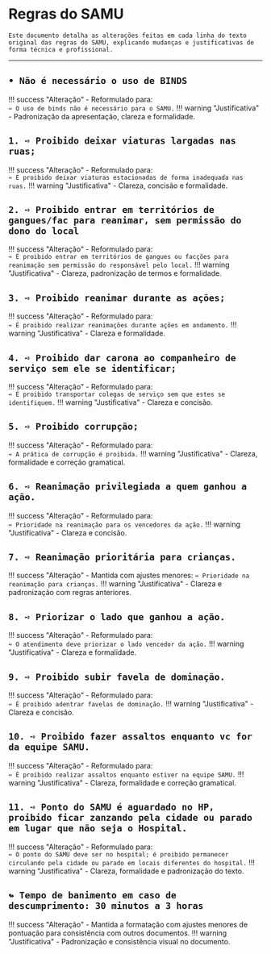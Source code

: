 # Regras do SAMU

```{note}
Este documento detalha as alterações feitas em cada linha do texto original das regras do SAMU, explicando mudanças e justificativas de forma técnica e profissional.
```

---

## `• Não é necessário o uso de BINDS`

!!! success "Alteração"
    - Reformulado para:  
        `➺ O uso de binds não é necessário para o SAMU.`
!!! warning "Justificativa"
    - Padronização da apresentação, clareza e formalidade.

## `1. ➺ Proibido deixar viaturas largadas nas ruas;`

!!! success "Alteração"
    - Reformulado para:  
        `➺ É proibido deixar viaturas estacionadas de forma inadequada nas ruas.`
!!! warning "Justificativa"
    - Clareza, concisão e formalidade.

## `2. ➺ Proibido entrar em territórios de gangues/fac para reanimar, sem permissão do dono do local`

!!! success "Alteração"
    - Reformulado para:  
        `➺ É proibido entrar em territórios de gangues ou facções para reanimação sem permissão do responsável pelo local.`
!!! warning "Justificativa"
    - Clareza, padronização de termos e formalidade.

## `3. ➺ Proibido reanimar durante as ações;`

!!! success "Alteração"
    - Reformulado para:  
        `➺ É proibido realizar reanimações durante ações em andamento.`
!!! warning "Justificativa"
    - Clareza e formalidade.

## `4. ➺ Proibido dar carona ao companheiro de serviço sem ele se identificar;`

!!! success "Alteração"
    - Reformulado para:  
        `➺ É proibido transportar colegas de serviço sem que estes se identifiquem.`
!!! warning "Justificativa"
    - Clareza e concisão.

## `5. ➺ Proibido corrupção;`

!!! success "Alteração"
    - Reformulado para:  
        `➺ A prática de corrupção é proibida.`
!!! warning "Justificativa"
    - Clareza, formalidade e correção gramatical.

## `6. ➺ Reanimação privilegiada a quem ganhou a ação.`

!!! success "Alteração"
    - Reformulado para:  
        `➺ Prioridade na reanimação para os vencedores da ação.`
!!! warning "Justificativa"
    - Clareza e concisão.

## `7. ➺ Reanimação prioritária para crianças.`

!!! success "Alteração"
    - Mantida com ajustes menores: `➺ Prioridade na reanimação para crianças.`
!!! warning "Justificativa"
    - Clareza e padronização com regras anteriores.

## `8. ➺ Priorizar o lado que ganhou a ação.`

!!! success "Alteração"
    - Reformulado para:  
        `➺ O atendimento deve priorizar o lado vencedor da ação.`
!!! warning "Justificativa"
    - Clareza e formalidade.

## `9. ➺ Proibido subir favela de dominação.`

!!! success "Alteração"
    - Reformulado para:  
        `➺ É proibido adentrar favelas de dominação.`
!!! warning "Justificativa"
    - Clareza e concisão.

## `10. ➺ Proibido fazer assaltos enquanto vc for da equipe SAMU.`

!!! success "Alteração"
    - Reformulado para:  
        `➺ É proibido realizar assaltos enquanto estiver na equipe SAMU.`
!!! warning "Justificativa"
    - Clareza, formalidade e correção gramatical.

## `11. ➺ Ponto do SAMU é aguardado no HP, proibido ficar zanzando pela cidade ou parado em lugar que não seja o Hospital.`

!!! success "Alteração"
    - Reformulado para:  
        `➺ O ponto do SAMU deve ser no hospital; é proibido permanecer circulando pela cidade ou parado em locais diferentes do hospital.`
!!! warning "Justificativa"
    - Clareza, formalidade e padronização do texto.

## `↬ Tempo de banimento em caso de descumprimento: 30 minutos a 3 horas`

!!! success "Alteração"
    - Mantida a formatação com ajustes menores de pontuação para consistência com outros documentos.
!!! warning "Justificativa"
    - Padronização e consistência visual no documento.
